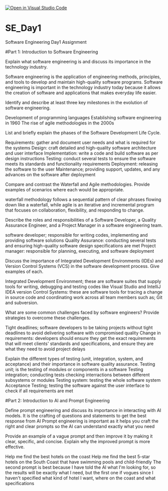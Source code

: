 [![Open in Visual Studio Code](https://classroom.github.com/assets/open-in-vscode-2e0aaae1b6195c2367325f4f02e2d04e9abb55f0b24a779b69b11b9e10269abc.svg)](https://classroom.github.com/online_ide?assignment_repo_id=18550856&assignment_repo_type=AssignmentRepo)
# SE_Day1
Software Engineering Day1 Assignment

#Part 1: Introduction to Software Engineering 

Explain what software engineering is and discuss its importance in the technology industry.


Software engineering is the application of engineering methods, principles, and tools to develop and maintain high-quality software programs.
Software engineering is important in the technology industry today because it allows the creation of software and applications that makes everyday life easier.

Identify and describe at least three key milestones in the evolution of software engineering.

Development of programming languages
Establishing software engineering in 1960
The rise of agile methodologies in the 2000s


List and briefly explain the phases of the Software Development Life Cycle.

Requirements:  gather and document user needs and what is required for the systems
Design: craft detailed and high-quality software architecture and user interface
Implementation: write a code and build software as per design instructions
Testing: conduct several tests to ensure the software meets its standards and functionality requirements
Deployment: releasing the software to the user
Maintenance; providing support, updates, and any advances on the software after deployment


Compare and contrast the Waterfall and Agile methodologies. Provide examples of scenarios where each would be appropriate.

waterfall methodology follows a sequential pattern of clear phrases flowing down like a waterfall, while agile is an iterative and incremental program that focuses on collaboration, flexibility, and responding to change. 

Describe the roles and responsibilities of a Software Developer, a Quality Assurance Engineer, and a Project Manager in a software engineering team.

software developer; responsible for writing codes, implementing and providing software solutions
Quality Assurance: conducting several tests and ensuring high-quality software design specifications are met
Project manager: responsible for planning, executing, and software deployment


Discuss the importance of Integrated Development Environments (IDEs) and Version Control Systems (VCS) in the software development process. Give examples of each.

Integrated Development Environment; these are software suites that supply tools for writing, debugging and testing codes like Visual Studio and IntelliJ IDEA
version Control Systems: these are software tools for tracing a change in source code and coordinating work across all  team members such as; Git and subversion.

What are some common challenges faced by software engineers? Provide strategies to overcome these challenges.

Tight deadlines; software developers to be taking projects without tight deadlines to avoid delivering software with compromised quality 
Change in requirements: developers should ensure they get the exact requirements that will meet clients' standards and specifications, and ensure they are what they need to avoid project delays

Explain the different types of testing (unit, integration, system, and acceptance) and their importance in software quality assurance.
 Testing unit; is the testing of modules or components in a software
 Testing integration; conducting tests checking interractions between different subsystems or modules
 Testing system: testing the whole software system
 Acceptance Testing; testing the software against the user interface to check if all requirements are met
 

#Part 2: Introduction to AI and Prompt Engineering

Define prompt engineering and discuss its importance in interacting with AI models.
It is the crafting of questions and statements to get the best response from AI
Prompt engineering is important as it helps you craft the right and clear prompts so the AI can understand exactly what you need



Provide an example of a vague prompt and then improve it by making it clear, specific, and concise. Explain why the improved prompt is more effective.

Help me find the best hotels on the coast
Help me find the best 5-star hotels on the  South Coast that have swimming pools and child-friendly
The second prompt is best because I have told the AI what I'm looking for, so the results will be exactly what I need, but the first one if vogues since I haven't specified what kind of hotel I want, where on the coast and what specifications





